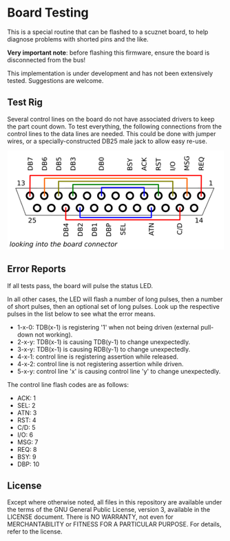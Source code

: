 Board Testing
=============

This is a special routine that can be flashed to a scuznet board, to help
diagnose problems with shorted pins and the like.

**Very important note**: before flashing this firmware, ensure the board is
disconnected from the bus!

This implementation is under development and has not been extensively tested.
Suggestions are welcome.

Test Rig
--------

Several control lines on the board do not have associated drivers to keep the
part count down. To test everything, the following connections from the control
lines to the data lines are needed. This could be done with jumper wires, or
a specially-constructed DB25 male jack to allow easy re-use.

![Wiring for the test device](dongle.png)

Error Reports
-------------

If all tests pass, the board will pulse the status LED.

In all other cases, the LED will flash a number of long pulses, then a number
of short pulses, then an optional set of long pulses. Look up the respective
pulses in the list below to see what the error means.

* 1-x-0: TDB(x-1) is registering '1' when not being driven (external pull-down 
  not working).
* 2-x-y: TDB(x-1) is causing TDB(y-1) to change unexpectedly.
* 3-x-y: TDB(x-1) is causing RDB(y-1) to change unexpectedly.
* 4-x-1: control line is registering assertion while released.
* 4-x-2: control line is not registering assertion while driven.
* 5-x-y: control line 'x' is causing control line 'y' to change unexpectedly.

The control line flash codes are as follows:

* ACK: 1
* SEL: 2
* ATN: 3
* RST: 4
* C/D: 5
* I/O: 6
* MSG: 7
* REQ: 8
* BSY: 9
* DBP: 10

License
-------

Except where otherwise noted, all files in this repository are available under
the terms of the GNU General Public License, version 3, available in the
LICENSE document. There is NO WARRANTY, not even for MERCHANTABILITY or
FITNESS FOR A PARTICULAR PURPOSE. For details, refer to the license.
